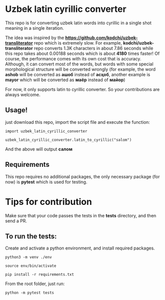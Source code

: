 # Uzbek latin cyrillic converter

This repo is for converting uzbek latin words into cyrillic in a single shot meaning in a single iteration. 

The idea was inspired by the **https://github.com/kodchi/uzbek-transliterator** repo which is extremely slow. 
For example, **kodchi/uzbek-transliterator** repo converts 1.3K characters in about 7.86 seconds while this repo takes about 0.00188 seconds which is about **4180** times faster!
Of course, the performance comes with its own cost that is accuracy. Although, it can convert most of the words, but words with some special morphological structure will be converted wrongly (for example, the word **ashob** will be converted as **ашоб** instead of **асҳоб**, another example is **mayor** which will be converted as **маёр** instead of **майор**)

For now, it only supports latin to cyrillic converter. So your contributions are always welcome.

## Usage!
just download this repo, import the script file and execute the function:

`import uzbek_latin_cyrillic_converter`

`uzbek_latin_cyrillic_converter.latin_to_cyrillic("salom")`

And the above will output **салом**
## Requirements
This repo requires no additional packages, the only necessary package (for now) is **pytest** which is used  for testing.   

# Tips for contribution
Make sure that your code passes the tests in the **tests** directory, and then send a PR.
## To run the tests:

Create and activate a python environment, and install required packages.

`python3 -m venv ./env`

`source env/bin/activate`

`pip install -r requirements.txt`

From the root folder, just run:

`python -m pytest tests`